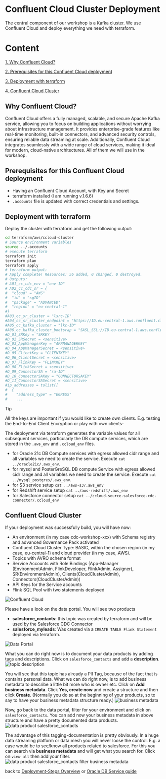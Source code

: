 # Confluent Cloud Cluster Deployment

The central component of our workshop is a Kafka cluster. We use Confluent Cloud and deploy everything we need with terraform.

# Content

[1. Why Confluent Cloud?](README.md#Why-Confluent-Cloud?)

[2. Prerequisites for this Confluent Cloud deployment](README.md#Prerequisites-for-this-Confluent-Cloud-deployment)

[3. Deployment with terraform](README.md#Deployment-with-terraform)

[4. Confluent Cloud Cluster](README.md#Confluent-Cloud-Cluster)

## Why Confluent Cloud?

Confluent Cloud offers a fully managed, scalable, and secure Apache Kafka service, allowing you to focus on building applications without worrying about infrastructure management. It provides enterprise-grade features like real-time monitoring, built-in connectors, and advanced security controls, ensuring reliable data streaming at scale. Additionally, Confluent Cloud integrates seamlessly with a wide range of cloud services, making it ideal for modern, cloud-native architectures. All of them we will use in the workshop.

## Prerequisites for this Confluent Cloud deployment

* Having an Confluent Cloud Account, with Key and Secret
* terraform installed (I am running v.1.6.6)
* `.accounts` file is updated with correct credentials and settings.

## Deployment with terraform

Deploy the cluster with terraform and get the following output:

```bash
cd terraform/aws/ccloud-cluster
# Source environment variables
source ../.accounts
# execute terraform
terraform init 
terraform plan
terraform apply
# terraform output:
# Apply complete! Resources: 56 added, 0 changed, 0 destroyed.
# Outputs:
# A01_cc_cdc_env = "env-ID"
# A02_cc_cdc_sr = {
#  "cloud" = "AWS"
#  "id" = "sgID"
#  "package" = "ADVANCED"
#  "region" = "eu-central-1"
#}
#A03_cc_sr_cluster = "lsrc-ID"
#A04_cc_sr_cluster_endpoint = "https://ID.eu-central-1.aws.confluent.cloud"
#A05_cc_kafka_cluster = "lkc-ID"
#A06_cc_kafka_cluster_bootsrap = "SASL_SSL://ID.eu-central-1.aws.confluent.cloud:9092"
#D_01_SRKey = "SRKEY
#D_02_SRSecret = <sensitive>
#D_03_AppManagerKey = "APPMANAGERKEY"
#D_04_AppManagerSecret = <sensitive>
#D_05_ClientKey = "CLIENTKEY"
#D_06_ClientSecret = <sensitive>
#D_07_FlinkKey = "FLINKKEY"
#D_08_FlinkSecret = <sensitive>
#D_09_ConnectorSA = "sa-ID"
#D_10_ConnectorSAKey = "CONNECTORSAKEY"
#D_11_ConnectorSASecret = <sensitive>
#ip_addresses = tolist([
#  {
#    "address_type" = "EGRESS"
#    ...
```

> [!TIP]
> All the keys are important if you would like to create own clients. E.g. testing the End-to-End Client Encryption or play with own clients-

The deployment via terraform generates the variable values for all subsequent services, particularly the DB compute services, which are stored in the `.aws_env` and `.ccloud_env` files.

* for Oracle 21c DB Compute services with egress allowed cidr range and all variables we need to create the service. Execute `cat ../oracle21c/.aws_env`.
* for mysql and PosterGreSQL DB compute Service with egress allowed cidr range and all variables we need to create the service. Execute `cat ../mysql_postgres/.aws_env`.
* for S3 service setup `cat ../aws-s3/.aws_env`
* for Redshift service setup `cat ../aws-redshift/.aws_env`
* for Salesforce connector setup `cat ../ccloud-source-salesforce-cdc-connector/.ccloud_env`

## Confluent Cloud Cluster

If your deployment was successfully build, you will have now:

* An environment (in my case cdc-workshop-xxx) with Schema registry and advanced Governance Pack activated
* Confluent Cloud Cluster Type: BASIC, within the chosen region (in my case, eu-central-1) and cloud provider (in my case, AWS).
* Topics with AVRO schema format
* Service Accounts with Role Bindings (App-Manager (EnvironmentAdmin, FlinkDeveloper, FlinkAdmin, Assigner), SR(EnvironmentAdmin), Clients(CloudClusterAdmin), Connectors(CloudClusterAdmin))
* API Keys for the Service accounts
* Flink SQL Pool with two statements deployed

![Confluent Cloud](img/confluent_cloud.png)

Please have a look on the data portal. You will see two products

* **salesforce_contacts**: this topic was created by terraform and will be used by the Salesforce CDC Connector
* **salesforce_myleads**: Was created via a `CREATE TABLE Flink Statement` deployed via terraform.

![Data Portal](img/data_portal_cluster.png)

What you can do right now is to document your data products by adding tags and descriptions. Click on `salesforce_contacts` and add a **description**.
![topic description](img/topic_description.png)

You will see that this topic has already a PII Tag, because of the fact that is contains personal data. What we can do right now, is to add business metadata to describe a little bit more who is owner etc. Click on **Add business metadata**. Click **Yes, create now** and create a structure and then click **Create**. (Normally you do so at the beginning of your products, so to say to have your business metadata structure ready.)
![business metadata](img/business_metadata.png)

Now, go back to the data portal, filter for your environment and click on `salesforce_contacts`. You can add now your business metadata in above structure and have a pretty documented data products.
![data product salesforce_contacts](img/salesforce_contacts_data_products.png)

The advantage of this tagging-documentation is pretty obviously. In a huge data streaming platform or data mesh you will never loose the control.
E.g. a case would be to see/know all products related to salesforce. For this you can search via **business metadata** and will get what you search for. Click on `view all` then add your filter.
![data product salesforce_contacts filter business metadata](img/salesforce_contacts_filter.png)

back to [Deployment-Steps Overview](../README.md) or [Oracle DB Service guide](../oraclexe21c/README.md)